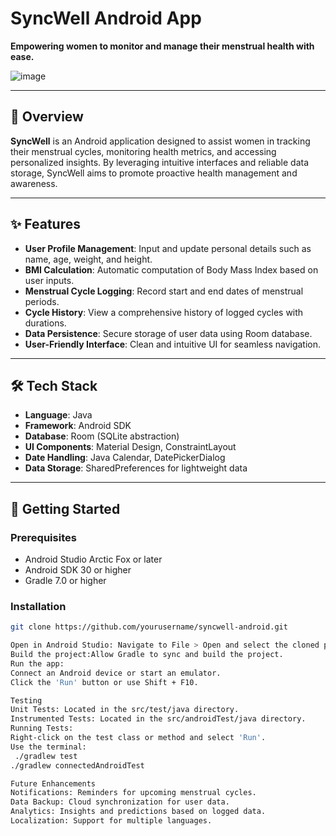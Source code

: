 # SyncWell Android App

**Empowering women to monitor and manage their menstrual health with ease.**

![image](https://github.com/user-attachments/assets/2c096a03-bb34-460f-9fbc-aff913bb7979)

---

## 📱 Overview

**SyncWell** is an Android application designed to assist women in tracking their menstrual cycles, monitoring health metrics, and accessing personalized insights. By leveraging intuitive interfaces and reliable data storage, SyncWell aims to promote proactive health management and awareness.

---

## ✨ Features

- **User Profile Management**: Input and update personal details such as name, age, weight, and height.
- **BMI Calculation**: Automatic computation of Body Mass Index based on user inputs.
- **Menstrual Cycle Logging**: Record start and end dates of menstrual periods.
- **Cycle History**: View a comprehensive history of logged cycles with durations.
- **Data Persistence**: Secure storage of user data using Room database.
- **User-Friendly Interface**: Clean and intuitive UI for seamless navigation.

---

## 🛠️ Tech Stack

- **Language**: Java  
- **Framework**: Android SDK  
- **Database**: Room (SQLite abstraction)  
- **UI Components**: Material Design, ConstraintLayout  
- **Date Handling**: Java Calendar, DatePickerDialog  
- **Data Storage**: SharedPreferences for lightweight data  

---

## 🚀 Getting Started

### Prerequisites

- Android Studio Arctic Fox or later  
- Android SDK 30 or higher  
- Gradle 7.0 or higher  

### Installation

```bash
git clone https://github.com/yourusername/syncwell-android.git

Open in Android Studio: Navigate to File > Open and select the cloned project directory.
Build the project:Allow Gradle to sync and build the project.
Run the app:
Connect an Android device or start an emulator.
Click the 'Run' button or use Shift + F10.

Testing
Unit Tests: Located in the src/test/java directory.
Instrumented Tests: Located in the src/androidTest/java directory.
Running Tests:
Right-click on the test class or method and select 'Run'.
Use the terminal:
 ./gradlew test
./gradlew connectedAndroidTest

Future Enhancements
Notifications: Reminders for upcoming menstrual cycles.
Data Backup: Cloud synchronization for user data.
Analytics: Insights and predictions based on logged data.
Localization: Support for multiple languages.
